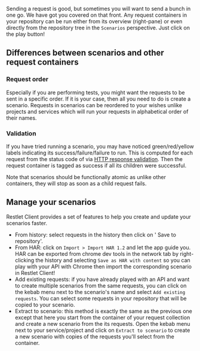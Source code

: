 Sending a request is good, but sometimes you will want to send a bunch in one go. We have got you covered on that front.
Any request containers in your repository can be run either from its overview (right-pane) or even directly from the 
repository tree in the `Scenarios` perspective. Just click on the play button!

<a class="anchor" name="differences-between-scenarios-and-other-request-containers"></a>
## Differences between scenarios and other request containers

<a class="anchor" name="request-order"></a>
### Request order

Especially if you are performing tests, you might want the requests to be sent in a specific order. If it is your case, 
then all you need to do is create a scenario. Requests in scenarios can be reordered to your wishes unlike projects and
services which will run your requests in alphabetical order of their names.

<a class="anchor" name="validation"></a>
### Validation

If you have tried running a scenario, you may have noticed green/red/yellow labels indicating its 
success/failure/failure to run. 
This is computed for each request from the status code of via [HTTP response validation](./validate-http-responses).
Then the request container is tagged as success if all its children were successful. 

Note that scenarios should be functionally atomic as unlike other containers, they will stop as soon as a child request 
fails.

<a class="anchor" name="manage-your-scenarios"></a>
## Manage your scenarios

Restlet Client provides a set of features to help you create and update your scenarios faster.

* From history: select requests in the history then click on '<i class="fa fa-database" aria-hidden="true"></i> Save 
to repository'.
* From HAR: click on `Import > Import HAR 1.2` and let the app guide you. HAR can be exported from chrome dev tools 
in the network tab by right-clicking the history and selecting `Save as HAR with content` so you can play with your 
API with Chrome then import the corresponding scenario in Restlet Client!
* Add existing requests: if you have already played with an API and want to create multiple scenarios from the same 
requests, you can click on the kebab menu next to the scenario's name and select `Add existing requests`. You can 
select some requests in your repository that will be copied to your scenario.
* Extract to scenario: this method is exactly the same as the previous one except that here you start from the 
container of your request collection and create a new scenario from the its requests. Open the kebab menu next to 
your service/project and click on `Extract to scenario` to create a new scenario with copies of the requests you'll 
select from the container.
